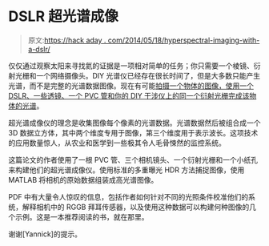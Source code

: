 # DSLR 超光谱成像

> 原文:[https://hack aday . com/2014/05/18/hyperspectral-imaging-with-a-dslr/](https://hackaday.com/2014/05/18/hyperspectral-imaging-with-a-dslr/)

仅仅通过观察太阳来寻找氦的证据是一项相对简单的任务；你只需要一个棱镜、衍射光栅和一个网络摄像头。DIY 光谱仪已经存在很长时间了，但是大多数只能产生光谱，而不是完整的光谱数据图像。现在有可能[拍摄一个物体的图像，使用一个 DSLR、一些透镜、一个 PVC 管和你的 DIY 干涉仪上的同一个衍射光栅完成该物体的光谱](http://www.cg.tuwien.ac.at/research/publications/2012/Habel_2012_PSP/)。

超光谱成像仪的理念是收集图像每个像素的光谱数据。光谱数据然后被组合成一个 3D 数据立方体，其中两个维度专用于图像，第三个维度用于表示波长。这项技术的应用数量惊人，从农业和医学到一些极其令人毛骨悚然的监控系统。

这篇论文的作者使用了一根 PVC 管、三个相机镜头、一个衍射光栅和一个小纸孔来构建他们的超光谱成像仪。使用标准的多重曝光 HDR 方法捕捉图像，使用 MATLAB 将相机的原始数据组装成高光谱图像。

PDF 中有大量令人惊叹的信息，包括作者如何针对不同的光照条件校准他们的系统，解释相机中的 RGGB 拜耳传感器，以及使用这种数据可以构建何种图像的几个示例。这是一本推荐阅读的书，就在那里。

谢谢[Yannick]的提示。